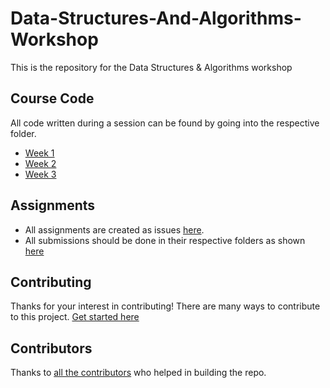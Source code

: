 # Data-Structures-And-Algorithms-Workshop
This is the repository for the Data Structures &amp; Algorithms workshop

## Course Code

All code written during a session can be found by going into the respective folder.
* [Week 1](https://github.com/jsacademyio/Data-Structures-And-Algorithms-Workshop/tree/master/Week1)
* [Week 2]()
* [Week 3]()

## Assignments

* All assignments are created as issues [here](https://github.com/jsacademyio/Data-Structures-And-Algorithms-Workshop/issues).
* All submissions should be done in their respective folders as shown [here](CONTRIBUTING.md)

## Contributing

Thanks for your interest in contributing! There are many ways to contribute to this project. [Get started here](CONTRIBUTING.md)

## Contributors

Thanks to [all the contributors](https://github.com/keon/algorithms/graphs/contributors)
who helped in building the repo.